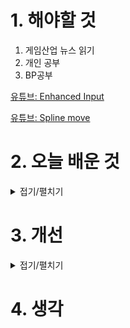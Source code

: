
# 1. 해야할 것

1. 게임산업 뉴스 읽기 
2. 개인 공부  
3. BP공부

[유튜브: Enhanced Input](https://www.youtube.com/watch?v=CYiHNbAIp4s)

[유튜브: Spline move](https://www.youtube.com/watch?v=I7vg-WXBtXY)

# 2. 오늘 배운 것

<details>
<summary>접기/펼치기</summary>

## BP_Spline Move
<img width="1391" height="716" alt="image" src="https://github.com/user-attachments/assets/38d4d88b-a310-42d5-b29a-825a221c34da" />

<img width="1602" height="375" alt="image" src="https://github.com/user-attachments/assets/64de6d13-aedf-44e8-adf8-e095ffa1e774" />

<img width="1324" height="630" alt="image" src="https://github.com/user-attachments/assets/625c3d9d-8eb3-4777-b8b6-5a7c35ca8f08" />

<img width="1522" height="615" alt="image" src="https://github.com/user-attachments/assets/4faa4dd5-9cbd-4590-8747-48efabad33ef" />

## BP_BoomDrone
<img width="967" height="741" alt="image" src="https://github.com/user-attachments/assets/39a85b67-0137-4653-8f3f-541ab23802ed" />

<img width="1196" height="375" alt="image" src="https://github.com/user-attachments/assets/79c20925-0123-4568-8e95-185eb672b9b5" />

</details>




# 3. 개선


<details>
<summary>접기/펼치기</summary>


</details>



# 4. 생각


